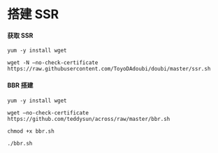 # 搭建 SSR

#### 获取 SSR

```
yum -y install wget

wget -N –no-check-certificate https://raw.githubusercontent.com/ToyoDAdoubi/doubi/master/ssr.sh
```

#### BBR 搭建

```
yum -y install wget

wget –no-check-certificate https://github.com/teddysun/across/raw/master/bbr.sh

chmod +x bbr.sh

./bbr.sh
```
